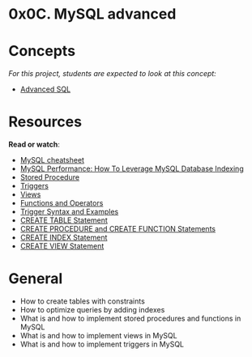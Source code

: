 # ****0x0C. MySQL advanced****

# **Concepts**

*For this project, students are expected to look at this concept:*

- [Advanced SQL](https://intranet.hbtn.io/concepts/225)

# **Resources**

**Read or watch**:

- [MySQL cheatsheet](https://intranet.hbtn.io/rltoken/LPHf_IaJaKHjk5eFPXB0cA)
- [MySQL Performance: How To Leverage MySQL Database Indexing](https://intranet.hbtn.io/rltoken/lLnaxz0ESQy3EHwuMMfvfg)
- [Stored Procedure](https://intranet.hbtn.io/rltoken/Sk9qc1Mg-1iLY2CPwRO-GQ)
- [Triggers](https://intranet.hbtn.io/rltoken/rpwsBdE-D0BvNGb_xp4e9g)
- [Views](https://intranet.hbtn.io/rltoken/_QXmgLWifMI5xBYcoU30-g)
- [Functions and Operators](https://intranet.hbtn.io/rltoken/o8FuG6wEKU7Czfshemkxiw)
- [Trigger Syntax and Examples](https://intranet.hbtn.io/rltoken/_GHvsp9VBoFvcF8e3vR8FA)
- [CREATE TABLE Statement](https://intranet.hbtn.io/rltoken/BZ9CZqpTzEz7iN_hUfrLQQ)
- [CREATE PROCEDURE and CREATE FUNCTION Statements](https://intranet.hbtn.io/rltoken/JD1BbREw66Vg1j8b_G4kkQ)
- [CREATE INDEX Statement](https://intranet.hbtn.io/rltoken/MoxDptxm38J3IviBm2IMEw)
- [CREATE VIEW Statement](https://intranet.hbtn.io/rltoken/uDiqx_4DI7ZZ8A11C4g5CA)

# **General**

- How to create tables with constraints
- How to optimize queries by adding indexes
- What is and how to implement stored procedures and functions in MySQL
- What is and how to implement views in MySQL
- What is and how to implement triggers in MySQL
